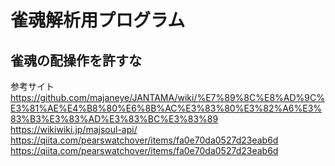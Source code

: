 # 雀魂解析用プログラム

## 雀魂の配操作を許すな

参考サイト
https://github.com/majaneye/JANTAMA/wiki/%E7%89%8C%E8%AD%9C%E3%81%AE%E4%B8%80%E6%8B%AC%E3%83%80%E3%82%A6%E3%83%B3%E3%83%AD%E3%83%BC%E3%83%89
https://wikiwiki.jp/majsoul-api/
https://qiita.com/pearswatchover/items/fa0e70da0527d23eab6d
https://qiita.com/pearswatchover/items/fa0e70da0527d23eab6d